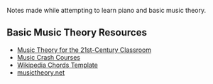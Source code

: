 Notes made while attempting to learn piano and basic music theory.

## Basic Music Theory Resources

- [Music Theory for the 21st-Century Classroom](https://musictheory.pugetsound.edu/mt21c/MusicTheory.html)
- [Music Crash Courses](https://musiccrashcourses.com)
- [Wikipedia Chords Template](https://en.wikipedia.org/wiki/Template:Chords)
- [musictheory.net](https://www.musictheory.net/lessons)